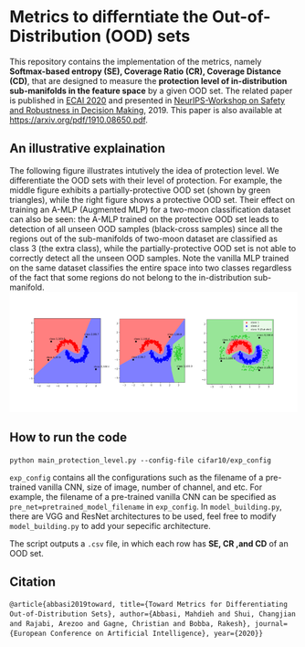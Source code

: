 # Metrics to differntiate the Out-of-Distribution (OOD) sets
This repository contains the implementation of the metrics, namely **Softmax-based entropy (SE), Coverage Ratio (CR), Coverage Distance (CD)**, that are designed to measure the **protection level of in-distribution sub-manifolds in the feature space** by a given OOD set. The related paper is published in [ECAI 2020](http://ecai2020.eu/) and presented in [NeurIPS-Workshop on Safety and Robustness in Decision Making](https://sites.google.com/view/neurips19-safe-robust-workshop), 2019. This paper is also available at <https://arxiv.org/pdf/1910.08650.pdf>. 

## An illustrative explaination
The following figure illustrates intutively the idea of protection level. We differentiate the OOD sets with their level of protection. For example, the middle figure exhibits a partially-protective OOD set (shown by green triangles), while the right figure shows a protective OOD set. Their effect on
training an A-MLP (Augmented MLP) for a two-moon classification dataset can also be seen: the A-MLP trained on the protective OOD set leads to detection of all unseen OOD samples (black-cross samples) since all the regions out of the sub-manifolds of two-moon dataset are classified as class 3 (the extra class), while the partially-protective OOD set is not able to correctly detect all the unseen OOD samples. Note the vanilla MLP trained on the same dataset classifies the entire space into two classes regardless of the fact that some regions do not belong to the in-distribution sub-manifold.
![](protection_level.png)



## How to run the code
`python main_protection_level.py --config-file cifar10/exp_config`


`exp_config` contains all the configurations such as the filename of a pre-trained vanilla CNN, size of image, number of channel, and etc. For example, the filename of a pre-trained vanilla CNN can be specified as `pre_net=pretrained_model_filename` in `exp_config`. In `model_building.py`, there are VGG and ResNet architectures to be used, feel free to modify `model_building.py` to add your sepecific architecture. 

The script outputs a `.csv` file, in which each row has **SE, CR ,and CD** of an OOD set.

## Citation
`@article{abbasi2019toward,
title={Toward Metrics for Differentiating Out-of-Distribution Sets},
author={Abbasi, Mahdieh and Shui, Changjian and Rajabi, Arezoo and Gagne, Christian and Bobba, Rakesh},
journal={European Conference on Artificial Intelligence},
year={2020}}`



